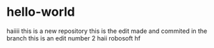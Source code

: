 # hello-world
haiiii
this is a new repository
this is the edit made and commited in the branch
this is an edit number 2
haii robosoft
hf
